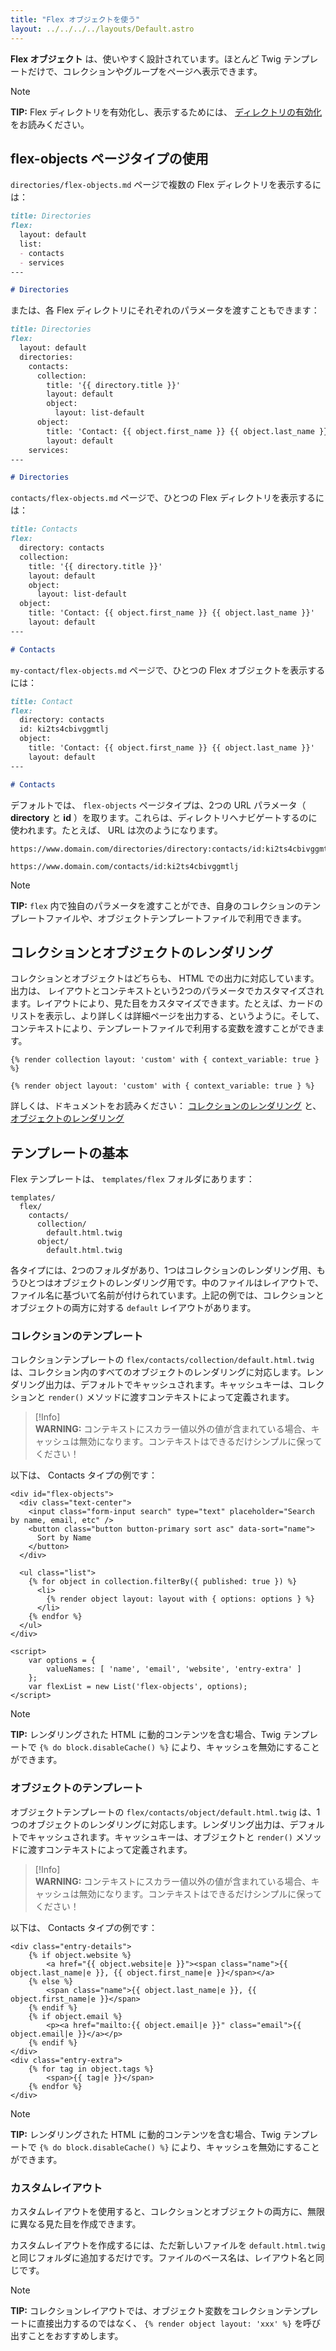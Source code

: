 ```yaml
---
title: "Flex オブジェクトを使う"
layout: ../../../../layouts/Default.astro
---
```


**Flex オブジェクト** は、使いやすく設計されています。ほとんど Twig テンプレートだけで、コレクションやグループをページへ表示できます。

> [!Note]  
> **TIP:** Flex ディレクトリを有効化し、表示するためには、 [ディレクトリの有効化](../01.administration/01.introduction/) をお読みください。

<h2 id="using-flex-objects-page-type"> flex-objects ページタイプの使用</h2>

`directories/flex-objects.md` ページで複数の Flex ディレクトリを表示するには：

```markdown
title: Directories
flex:
  layout: default
  list:
  - contacts
  - services
---

# Directories
```

または、各 Flex ディレクトリにそれぞれのパラメータを渡すこともできます：

```markdown
title: Directories
flex:
  layout: default
  directories:
    contacts:
      collection:
        title: '{{ directory.title }}'
        layout: default
        object:
          layout: list-default
      object:
        title: 'Contact: {{ object.first_name }} {{ object.last_name }}'
        layout: default
    services:
---

# Directories
```

`contacts/flex-objects.md` ページで、ひとつの Flex ディレクトリを表示するには：

```markdown
title: Contacts
flex:
  directory: contacts
  collection:
    title: '{{ directory.title }}'
    layout: default
    object:
      layout: list-default
  object:
    title: 'Contact: {{ object.first_name }} {{ object.last_name }}'
    layout: default
---

# Contacts
```

`my-contact/flex-objects.md` ページで、ひとつの Flex オブジェクトを表示するには：

```markdown
title: Contact
flex:
  directory: contacts
  id: ki2ts4cbivggmtlj
  object:
    title: 'Contact: {{ object.first_name }} {{ object.last_name }}'
    layout: default
---

# Contacts
```

デフォルトでは、 `flex-objects` ページタイプは、2つの URL パラメータ（ **directory** と **id** ）を取ります。これらは、ディレクトリへナビゲートするのに使われます。たとえば、 URL は次のようになります。

```text
https://www.domain.com/directories/directory:contacts/id:ki2ts4cbivggmtlj

https://www.domain.com/contacts/id:ki2ts4cbivggmtlj
```

> [!Note]  
> **TIP:** `flex` 内で独自のパラメータを渡すことができ、自身のコレクションのテンプレートファイルや、オブジェクトテンプレートファイルで利用できます。

<h2 id="rendering-collections-and-objects">コレクションとオブジェクトのレンダリング</h2>

コレクションとオブジェクトはどちらも、 HTML での出力に対応しています。出力は、 レイアウトとコンテキストという2つのパラメータでカスタマイズされます。レイアウトにより、見た目をカスタマイズできます。たとえば、カードのリストを表示し、より詳しくは詳細ページを出力する、というように。そして、コンテキストにより、テンプレートファイルで利用する変数を渡すことができます。

```twig
{% render collection layout: 'custom' with { context_variable: true } %}

{% render object layout: 'custom' with { context_variable: true } %}
```

詳しくは、ドキュメントをお読みください： [コレクションのレンダリング](03.collection/#render) と、 [オブジェクトのレンダリング](04.object/#render)

<h2 id="templating-basics">テンプレートの基本</h2>

Flex テンプレートは、 `templates/flex` フォルダにあります：

```text
templates/
  flex/
    contacts/
      collection/
        default.html.twig
      object/
        default.html.twig
```

各タイプには、2つのフォルダがあり、1つはコレクションのレンダリング用、もうひとつはオブジェクトのレンダリング用です。中のファイルはレイアウトで、ファイル名に基づいて名前が付けられています。上記の例では、コレクションとオブジェクトの両方に対する `default` レイアウトがあります。

<h3 id="collection-template">コレクションのテンプレート</h3>

コレクションテンプレートの `flex/contacts/collection/default.html.twig` は、コレクション内のすべてのオブジェクトのレンダリングに対応します。レンダリング出力は、デフォルトでキャッシュされます。キャッシュキーは、コレクションと `render()` メソッドに渡すコンテキストによって定義されます。

> [!Info]  
> **WARNING:** コンテキストにスカラー値以外の値が含まれている場合、キャッシュは無効になります。コンテキストはできるだけシンプルに保ってください！

以下は、 Contacts タイプの例です：

```twig
<div id="flex-objects">
  <div class="text-center">
    <input class="form-input search" type="text" placeholder="Search by name, email, etc" />
    <button class="button button-primary sort asc" data-sort="name">
      Sort by Name
    </button>
  </div>

  <ul class="list">
    {% for object in collection.filterBy({ published: true }) %}
      <li>
        {% render object layout: layout with { options: options } %}
      </li>
    {% endfor %}
  </ul>
</div>

<script>
    var options = {
        valueNames: [ 'name', 'email', 'website', 'entry-extra' ]
    };
    var flexList = new List('flex-objects', options);
</script>
```

> [!Note]  
> **TIP:** レンダリングされた HTML に動的コンテンツを含む場合、Twig テンプレートで `{% do block.disableCache() %}` により、キャッシュを無効にすることができます。

<h3 id="object-template">オブジェクトのテンプレート</h3>

オブジェクトテンプレートの `flex/contacts/object/default.html.twig` は、1つのオブジェクトのレンダリングに対応します。レンダリング出力は、デフォルトでキャッシュされます。キャッシュキーは、オブジェクトと `render()` メソッドに渡すコンテキストによって定義されます。

> [!Info]  
> **WARNING:** コンテキストにスカラー値以外の値が含まれている場合、キャッシュは無効になります。コンテキストはできるだけシンプルに保ってください！

以下は、 Contacts タイプの例です：

```twig
<div class="entry-details">
    {% if object.website %}
        <a href="{{ object.website|e }}"><span class="name">{{ object.last_name|e }}, {{ object.first_name|e }}</span></a>
    {% else %}
        <span class="name">{{ object.last_name|e }}, {{ object.first_name|e }}</span>
    {% endif %}
    {% if object.email %}
        <p><a href="mailto:{{ object.email|e }}" class="email">{{ object.email|e }}</a></p>
    {% endif %}
</div>
<div class="entry-extra">
    {% for tag in object.tags %}
        <span>{{ tag|e }}</span>
    {% endfor %}
</div>
```

> [!Note]  
> **TIP:** レンダリングされた HTML に動的コンテンツを含む場合、Twig テンプレートで `{% do block.disableCache() %}` により、キャッシュを無効にすることができます。

<h3 id="custom-layouts">カスタムレイアウト</h3>

カスタムレイアウトを使用すると、コレクションとオブジェクトの両方に、無限に異なる見た目を作成できます。

カスタムレイアウトを作成するには、ただ新しいファイルを `default.html.twig` と同じフォルダに追加するだけです。ファイルのベース名は、レイアウト名と同じです。

> [!Note]  
> **TIP:** コレクションレイアウトでは、オブジェクト変数をコレクションテンプレートに直接出力するのではなく、 `{% render object layout: 'xxx' %}` を呼び出すことをおすすめします。

